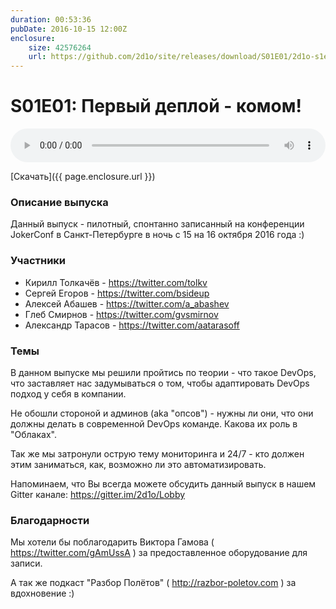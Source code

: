 ```yaml
---
duration: 00:53:36
pubDate: 2016-10-15 12:00Z
enclosure:
    size: 42576264
    url: https://github.com/2d1o/site/releases/download/S01E01/2d1o-s1e1.mp3
---
```

# S01E01: Первый деплой - комом!

<audio style="width: 100%" preload='auto' controls>
    <source src="{{ page.enclosure.url }}" />
</audio>

[Скачать]({{ page.enclosure.url }})

### Описание выпуска
Данный выпуск - пилотный, спонтанно записанный на конференции JokerConf в Санкт-Петербурге в ночь с 15 на 16 октября 2016 года :)

### Участники
* Кирилл Толкачёв - https://twitter.com/tolkv
* Сергей Егоров - https://twitter.com/bsideup
* Алексей Абашев - https://twitter.com/a_abashev
* Глеб Смирнов - https://twitter.com/gvsmirnov
* Александр Тарасов - https://twitter.com/aatarasoff

### Темы
В данном выпуске мы решили пройтись по теории - что такое DevOps, что заставляет нас задумываться о том, чтобы адаптировать DevOps подход у себя в компании.

Не обошли стороной и админов (aka "опсов") - нужны ли они, что они должны делать в современной DevOps команде. Какова их роль в "Облаках".

Так же мы затронули острую тему мониторинга и 24/7 - кто должен этим заниматься, как, возможно ли это автоматизировать.

Напоминаем, что Вы всегда можете обсудить данный выпуск в нашем Gitter канале: https://gitter.im/2d1o/Lobby

### Благодарности
Мы хотели бы поблагодарить Виктора Гамова ( https://twitter.com/gAmUssA ) за предоставленное оборудование для записи. 

А так же подкаст "Разбор Полётов" ( http://razbor-poletov.com ) за вдохновение :)